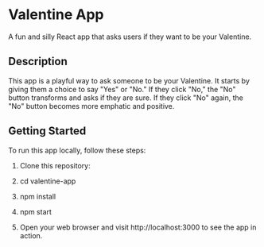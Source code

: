 # Valentine App

A fun and silly React app that asks users if they want to be your Valentine.

## Description

This app is a playful way to ask someone to be your Valentine. It starts by giving them a choice to say "Yes" or "No." If they click "No," the "No" button transforms and asks if they are sure. If they click "No" again, the "No" button becomes more emphatic and positive.

## Getting Started

To run this app locally, follow these steps:

1. Clone this repository:

2. cd valentine-app

3. npm install

4. npm start

5. Open your web browser and visit http://localhost:3000 to see the app in action.
